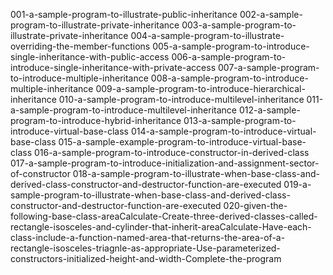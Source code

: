 001-a-sample-program-to-illustrate-public-inheritance
002-a-sample-program-to-illustrate-private-inheritance
003-a-sample-program-to-illustrate-private-inheritance
004-a-sample-program-to-illustrate-overriding-the-member-functions
005-a-sample-program-to-introduce-single-inheritance-with-public-access
006-a-sample-program-to-introduce-single-inheritance-with-private-access
007-a-sample-program-to-introduce-multiple-inheritance
008-a-sample-program-to-introduce-multiple-inheritance
009-a-sample-program-to-introduce-hierarchical-inheritance
010-a-sample-program-to-introduce-multilevel-inheritance
011-a-sample-program-to-introduce-multilevel-inheritance
012-a-sample-program-to-introduce-hybrid-inheritance
013-a-sample-program-to-introduce-virtual-base-class
014-a-sample-program-to-introduce-virtual-base-class
015-a-sample-example-program-to-introduce-virtual-base-class
016-a-sample-program-to-introduce-constructor-in-derived-class
017-a-sample-program-to-introduce-initialization-and-assignment-sector-of-constructor
018-a-sample-program-to-illustrate-when-base-class-and-derived-class-constructor-and-destructor-function-are-executed
019-a-sample-program-to-illustrate-when-base-class-and-derived-class-constructor-and-destructor-function-are-executed
020-given-the-following-base-class-areaCalculate-Create-three-derived-classes-called-rectangle-isosceles-and-cylinder-that-inherit-areaCalculate-Have-each-class-include-a-function-named-area-that-returns-the-area-of-a-rectangle-isosceles-triagnle-as-appropriate-Use-parameterized-constructors-initialized-height-and-width-Complete-the-program